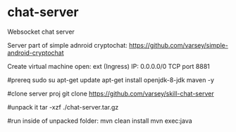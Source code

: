 # chat-server
Websocket chat server

Server part of simple adnroid cryptochat:
https://github.com/varsey/simple-android-cryptochat

Create virtual machine open: ext (Ingress) IP: 0.0.0.0/0  TCP port 8881

#prereq
sudo su
apt-get update
apt-get install openjdk-8-jdk maven -y

#clone server proj
git clone https://github.com/varsey/skill-chat-server

#unpack it
tar -xzf ./chat-server.tar.gz

#run inside of unpacked folder:
mvn clean install
mvn exec:java
